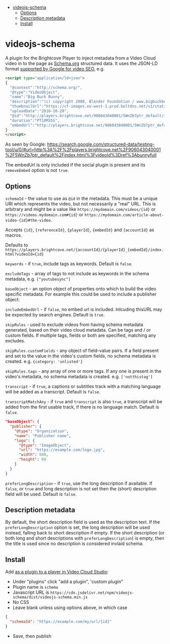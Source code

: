 <!-- START doctoc generated TOC please keep comment here to allow auto update -->
<!-- DON'T EDIT THIS SECTION, INSTEAD RE-RUN doctoc TO UPDATE -->


- [videojs-schema](#videojs-schema)
  - [Options](#options)
  - [Description metadata](#description-metadata)
  - [Install](#install)

<!-- END doctoc generated TOC please keep comment here to allow auto update -->

# videojs-schema

A plugin for the Brightcove Player to inject metadata from a Video Cloud video in to the page as [Schema.org](https://schema.org/VideoObject) structured data. It uses the JSON-LD format [supported by Google for video SEO](https://developers.google.com/search/docs/guides/intro-structured-data), e.g.

```html
<script type="application/ld+json">
{
  "@context":"http://schema.org/",
  "@type":"VideoObject",
  "name":"Big Buck Bunny",
  "description":"(c) copyright 2008, Blender Foundation / www.bigbuckbunny.org",
  "thumbnailUrl":"https://cf-images.eu-west-1.prod.boltdns.net/v1/static/906043040001/f7d56300-ffca-460d-8ff6-fef835c12b36/e284fdba-d15a-422f-bebc-6a355e3d4dd3/1280x720/match/image.jpg",
  "uploadDate":"2016-10-20",
  "@id":"http://players.brightcove.net/906043040001/5WnZb7ptr_default/index.html?videoId=ref:bunnyfull",
  "duration":"PT10M35S",
  "embedUrl":"http://players.brightcove.net/906043040001/5WnZb7ptr_default/index.html?videoId=1401169490001"
}
</script>
```

As seen by Google: https://search.google.com/structured-data/testing-tool/u/0/#url=http%3A%2F%2Fplayers.brightcove.net%2F906043040001%2F5WnZb7ptr_default%2Findex.html%3FvideoId%3Dref%3Abunnyfull

The embedUrl is only included if the social plugin is present and its `removeEmbed` option is not `true`.

## Options

`schemaId` - the value to use as `@id` in the metadata. This must be a unique URI which represents the video, but not necessarily a "real" URL. This is arbitrary and might be a value like `https://mydomain.com/videos/{id}` or `https://videos.mydomain.com#{id}` or `https://mydomain.com/article-about-video-{id}#the-video`.

Accepts `{id}`, `{referenceId}`, `{playerId}`,  `{embedId}` and `{accountId}` as macros.

Defaults to `https://players.brightcove.net/{accountId}/{playerId}_{embedId}/index.html?videoId={id}`

`keywords` - if `true`, include tags as keywords. Default is `false`.

`excludeTags` - array of tags to not include as keywords in the schema metadata, e.g. `["youtubesync"]`

`baseObject` - an option object of properties onto which to build the video specific metadata. For example this could be used to include a publisher object:

`includeEmbedUrl` - if `false`, no embed url is included. Inlcuding thisURL may be expected by search engines. Default is `true`.

`skipRules` - used to exclude videos from having schema metadata generated, based on their video cloud metadata. Can be tags and / or custom fields. If multiple tags, fields or both are specified, matching any excludes.

`skipRules.customFields` - any object of field-value pairs. If a field present and set to the value in the video's custom fields, no schema metadata is created. e.g. `{category: 'unlisted'}`

`skipRules.tags` - any array of one or more tags. If any one is present in the video's metadata, no schema metadata is created. e.g. `['notthistag']`

`transcript` - if `true`, a captions or subtitles track with a matching language will be added as a transcript. Default is `false`.

`transcriptMatchAny` - if `true` and `transcript` is also `true`, a transcript will be added from the first usable track, if there is no language match. Default is `false`.

```json
"baseObject": {
  "publisher": {
    "@type": "Organization",
    "name": "Publisher name",
    "logo": {
      "@type": "ImageObject",
      "url": "https://example.com/logo.jpg",
      "width": 600,
      "height": 60
    }
  }
}
```

`preferLongDescription` - if `true`, use the long description if available. If `false`, or `true` and long description is not set then the (short) description field will be used. Default is `false`.

## Description metadata
By default, the short description field is used as the description text. If the `preferLongDescription` option is set, the long description will be used instead, falling back to short description if empty. If the short description (or both long and short descriptions with `preferLongDescription`) is empty, then the title is used since no description is considered invlaid schema.

## Install

Add [as a plugin to a player in Video Cloud Studio][plugins]:

- Under "plugins" click "add a plugin", 'custom plugin"
- Plugin name is `schema`
- Javascript URL is `https://cdn.jsdelivr.net/npm/videojs-schema/dist/videojs-schema.min.js`
- No CSS
- Leave blank unless using options above, in which case

```json
{
  "schemaId": "https://example.com/my/url/{id}"
}
```

- Save, then publish

[plugins]: [https://support.brightcove.com/configuring-player-plugins]